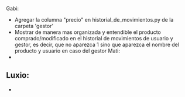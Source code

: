 Gabi: 
- Agregar la columna "precio" en historial_de_movimientos.py de la carpeta 'gestor' 
- Mostrar de manera mas organizada y entendible el producto comprado/modificado en el historial de movimientos de usuario y gestor, es decir, que no aparezca 1 sino que aparezca el nombre del producto y usuario en caso del gestor
Mati:
-
Luxio:
-
-
